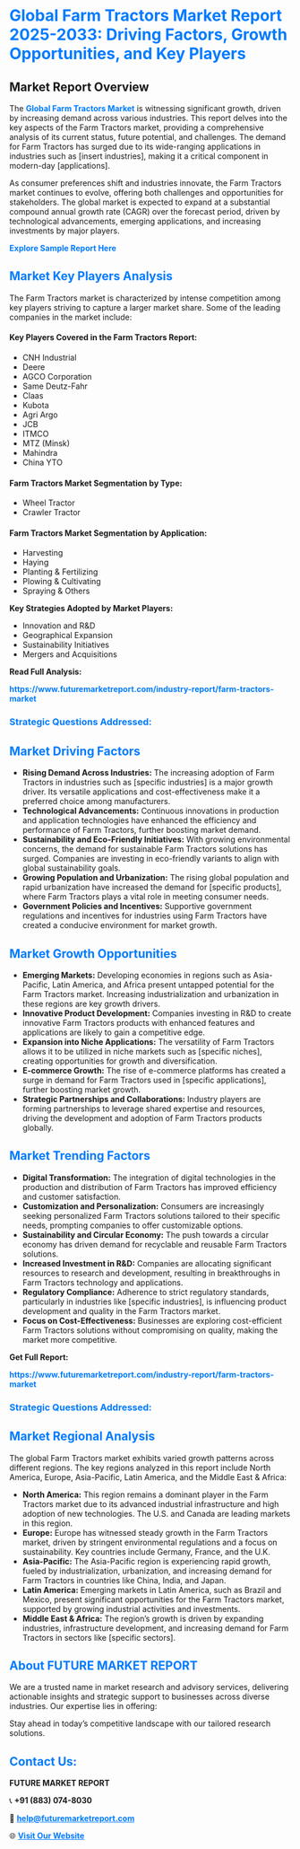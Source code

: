 <h1 style="color: #007BFF;">Global Farm Tractors Market Report 2025-2033: Driving Factors, Growth Opportunities, and Key Players</h1>

<section id="overview">
<h2>Market Report Overview</h2>
<p>The <a href="https://www.futuremarketreport.com/industry-report/farm-tractors-market" style="color: #007BFF; text-decoration: none;"><strong>Global Farm Tractors Market</strong></a> is witnessing significant growth, driven by increasing demand across various industries. This report delves into the key aspects of the Farm Tractors market, providing a comprehensive analysis of its current status, future potential, and challenges. The demand for Farm Tractors has surged due to its wide-ranging applications in industries such as [insert industries], making it a critical component in modern-day [applications].</p>
<p>As consumer preferences shift and industries innovate, the Farm Tractors market continues to evolve, offering both challenges and opportunities for stakeholders. The global market is expected to expand at a substantial compound annual growth rate (CAGR) over the forecast period, driven by technological advancements, emerging applications, and increasing investments by major players.</p>
</section>

<section id="overview">
<p><a href="https://www.futuremarketreport.com/request-sample/reportId=59011" style="color: #007BFF; text-decoration: none;"><strong>Explore Sample Report Here</strong></a></p>
</section>

<section id="key-players">
<h2 style="color: #007BFF;">Market Key Players Analysis</h2>
<p>The Farm Tractors market is characterized by intense competition among key players striving to capture a larger market share. Some of the leading companies in the market include:</p>
<h4>Key Players Covered in the Farm Tractors Report:</h4>
<ul><li>CNH Industrial</li><li>Deere</li><li>AGCO Corporation</li><li>Same Deutz-Fahr</li><li>Claas</li><li>Kubota</li><li>Agri Argo</li><li>JCB</li><li>ITMCO</li><li>MTZ (Minsk)</li><li>Mahindra</li><li>China YTO</li></ul>
<h4>Farm Tractors Market Segmentation by Type:</h4>
<ul><li>Wheel Tractor</li><li>Crawler Tractor</li></ul>

<h4>Farm Tractors Market Segmentation by Application:</h4>
<ul><li>Harvesting</li><li>Haying</li><li>Planting &amp; Fertilizing</li><li>Plowing &amp; Cultivating</li><li>Spraying &amp; Others</li></ul>
<p><strong>Key Strategies Adopted by Market Players:</strong></p>
<ul>
<li>Innovation and R&D</li>
<li>Geographical Expansion</li>
<li>Sustainability Initiatives</li>
<li>Mergers and Acquisitions</li>
</ul>
</section>

<section>
<p><strong>Read Full Analysis: </strong></p><a href="https://www.futuremarketreport.com/industry-report/farm-tractors-market" style="color: #007BFF; text-decoration: none;"><strong>https://www.futuremarketreport.com/industry-report/farm-tractors-market</strong></a>
<h3 style="color: #007BFF;">Strategic Questions Addressed:</h3>
</section>

<section id="driving-factors">
<h2 style="color: #007BFF;">Market Driving Factors</h2>
<ul>
<li><strong>Rising Demand Across Industries:</strong> The increasing adoption of Farm Tractors in industries such as [specific industries] is a major growth driver. Its versatile applications and cost-effectiveness make it a preferred choice among manufacturers.</li>
<li><strong>Technological Advancements:</strong> Continuous innovations in production and application technologies have enhanced the efficiency and performance of Farm Tractors, further boosting market demand.</li>
<li><strong>Sustainability and Eco-Friendly Initiatives:</strong> With growing environmental concerns, the demand for sustainable Farm Tractors solutions has surged. Companies are investing in eco-friendly variants to align with global sustainability goals.</li>
<li><strong>Growing Population and Urbanization:</strong> The rising global population and rapid urbanization have increased the demand for [specific products], where Farm Tractors plays a vital role in meeting consumer needs.</li>
<li><strong>Government Policies and Incentives:</strong> Supportive government regulations and incentives for industries using Farm Tractors have created a conducive environment for market growth.</li>
</ul>
</section>

<section id="growth-opportunities">
<h2 style="color: #007BFF;">Market Growth Opportunities</h2>
<ul>
<li><strong>Emerging Markets:</strong> Developing economies in regions such as Asia-Pacific, Latin America, and Africa present untapped potential for the Farm Tractors market. Increasing industrialization and urbanization in these regions are key growth drivers.</li>
<li><strong>Innovative Product Development:</strong> Companies investing in R&D to create innovative Farm Tractors products with enhanced features and applications are likely to gain a competitive edge.</li>
<li><strong>Expansion into Niche Applications:</strong> The versatility of Farm Tractors allows it to be utilized in niche markets such as [specific niches], creating opportunities for growth and diversification.</li>
<li><strong>E-commerce Growth:</strong> The rise of e-commerce platforms has created a surge in demand for Farm Tractors used in [specific applications], further boosting market growth.</li>
<li><strong>Strategic Partnerships and Collaborations:</strong> Industry players are forming partnerships to leverage shared expertise and resources, driving the development and adoption of Farm Tractors products globally.</li>
</ul>
</section>

<section id="trending-factors">
<h2 style="color: #007BFF;">Market Trending Factors</h2>
<ul>
<li><strong>Digital Transformation:</strong> The integration of digital technologies in the production and distribution of Farm Tractors has improved efficiency and customer satisfaction.</li>
<li><strong>Customization and Personalization:</strong> Consumers are increasingly seeking personalized Farm Tractors solutions tailored to their specific needs, prompting companies to offer customizable options.</li>
<li><strong>Sustainability and Circular Economy:</strong> The push towards a circular economy has driven demand for recyclable and reusable Farm Tractors solutions.</li>
<li><strong>Increased Investment in R&D:</strong> Companies are allocating significant resources to research and development, resulting in breakthroughs in Farm Tractors technology and applications.</li>
<li><strong>Regulatory Compliance:</strong> Adherence to strict regulatory standards, particularly in industries like [specific industries], is influencing product development and quality in the Farm Tractors market.</li>
<li><strong>Focus on Cost-Effectiveness:</strong> Businesses are exploring cost-efficient Farm Tractors solutions without compromising on quality, making the market more competitive.</li>
</ul>
</section>

<section>
<p><strong>Get Full Report: </strong></p><a href="https://www.futuremarketreport.com/industry-report/farm-tractors-market" style="color: #007BFF; text-decoration: none;"><strong>https://www.futuremarketreport.com/industry-report/farm-tractors-market</strong></a>
<h3 style="color: #007BFF;">Strategic Questions Addressed:</h3>
</section>


<section id="regional-analysis">
<h2 style="color: #007BFF;">Market Regional Analysis</h2>
<p>The global Farm Tractors market exhibits varied growth patterns across different regions. The key regions analyzed in this report include North America, Europe, Asia-Pacific, Latin America, and the Middle East & Africa:</p>
<ul>
<li><strong>North America:</strong> This region remains a dominant player in the Farm Tractors market due to its advanced industrial infrastructure and high adoption of new technologies. The U.S. and Canada are leading markets in this region.</li>
<li><strong>Europe:</strong> Europe has witnessed steady growth in the Farm Tractors market, driven by stringent environmental regulations and a focus on sustainability. Key countries include Germany, France, and the U.K.</li>
<li><strong>Asia-Pacific:</strong> The Asia-Pacific region is experiencing rapid growth, fueled by industrialization, urbanization, and increasing demand for Farm Tractors in countries like China, India, and Japan.</li>
<li><strong>Latin America:</strong> Emerging markets in Latin America, such as Brazil and Mexico, present significant opportunities for the Farm Tractors market, supported by growing industrial activities and investments.</li>
<li><strong>Middle East & Africa:</strong> The region’s growth is driven by expanding industries, infrastructure development, and increasing demand for Farm Tractors in sectors like [specific sectors].</li>
</ul>
</section>

<footer>
<h2 style="color: #007BFF;">About FUTURE MARKET REPORT</h2>
<p>We are a trusted name in market research and advisory services, delivering actionable insights and strategic support to businesses across diverse industries. Our expertise lies in offering:</p>

<p>Stay ahead in today’s competitive landscape with our tailored research solutions.</p>

<h2 style="color: #007BFF;">Contact Us:</h2>
<p><strong>FUTURE MARKET REPORT</strong></p>
<p>📞 <strong>+91 (883) 074-8030</strong></p>
<p>📧 <strong><a href="mailto:help@futuremarketreport.com" style="color: #007BFF;">help@futuremarketreport.com</a></strong></p>
<p>🌐 <strong><a href="https://www.futuremarketreport.com/" style="color: #007BFF;">Visit Our Website</a></strong></p>
</footer>